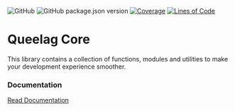![GitHub](https://img.shields.io/github/license/queelag/core?style=flat)
![GitHub package.json version](https://img.shields.io/github/package-json/v/queelag/core)
[![Coverage](https://sonarcloud.io/api/project_badges/measure?project=queelag_core&metric=coverage)](https://sonarcloud.io/summary/new_code?id=queelag_core)
[![Lines of Code](https://sonarcloud.io/api/project_badges/measure?project=queelag_core&metric=ncloc)](https://sonarcloud.io/summary/new_code?id=queelag_core)

# Queelag Core

This library contains a collection of functions, modules and utilities to make your development experience smoother.

### Documentation

[Read Documentation](https://queelag.dariosechi.it)

